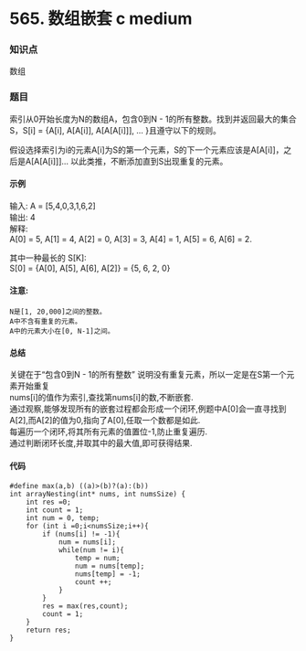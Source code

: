 # 565. 数组嵌套 c medium

### 知识点

数组

### 题目

索引从0开始长度为N的数组A，包含0到N - 1的所有整数。找到并返回最大的集合S，S[i] = {A[i], A[A[i]], A[A[A[i]]], ... }且遵守以下的规则。

假设选择索引为i的元素A[i]为S的第一个元素，S的下一个元素应该是A[A[i]]，之后是A[A[A[i]]]... 以此类推，不断添加直到S出现重复的元素。

#### 示例 

输入: A = [5,4,0,3,1,6,2]  
输出: 4  
解释:  
A[0] = 5, A[1] = 4, A[2] = 0, A[3] = 3, A[4] = 1, A[5] = 6, A[6] = 2.  

其中一种最长的 S[K]:  
S[0] = {A[0], A[5], A[6], A[2]} = {5, 6, 2, 0}

#### 注意:

    N是[1, 20,000]之间的整数。
    A中不含有重复的元素。
    A中的元素大小在[0, N-1]之间。

#### 总结
关键在于“包含0到N - 1的所有整数” 说明没有重复元素，所以一定是在S第一个元素开始重复  
nums[i]的值作为索引,查找第nums[i]的数,不断嵌套.  
通过观察,能够发现所有的嵌套过程都会形成一个闭环,例题中A[0]会一直寻找到A[2],而A[2]的值为0,指向了A[0],任取一个数都是如此.  
每遍历一个闭环,将其所有元素的值置位-1,防止重复遍历.  
通过判断闭环长度,并取其中的最大值,即可获得结果.  

#### 代码
```
#define max(a,b) ((a)>(b)?(a):(b))
int arrayNesting(int* nums, int numsSize) {
    int res =0;
    int count = 1;
    int num = 0, temp;
    for (int i =0;i<numsSize;i++){
        if (nums[i] != -1){
            num = nums[i];
            while(num != i){
                temp = num;
                num = nums[temp];
                nums[temp] = -1;
                count ++;
            }
        }
        res = max(res,count);
        count = 1;
    }
    return res;
}
```